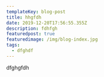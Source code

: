 ```yaml
---
templateKey: blog-post
title: hhgfdh
date: 2019-12-20T17:56:55.355Z
description: fdhfgh
featuredpost: true
featuredimage: /img/blog-index.jpg
tags:
  - dfghdf
---
```

dfghgfdh
